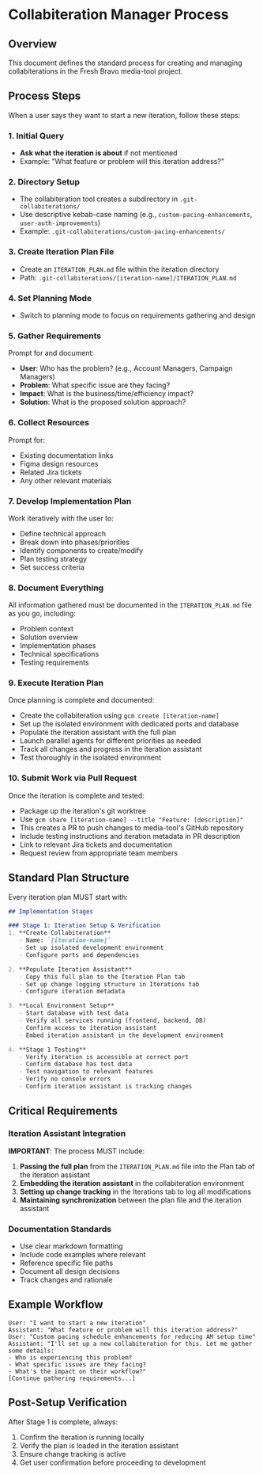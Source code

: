 # Collabiteration Manager Process

## Overview
This document defines the standard process for creating and managing collabiterations in the Fresh Bravo media-tool project.

## Process Steps

When a user says they want to start a new iteration, follow these steps:

### 1. Initial Query
- **Ask what the iteration is about** if not mentioned
- Example: "What feature or problem will this iteration address?"

### 2. Directory Setup
- The collabiteration tool creates a subdirectory in `.git-collabiterations/` 
- Use descriptive kebab-case naming (e.g., `custom-pacing-enhancements`, `user-auth-improvements`)
- Example: `.git-collabiterations/custom-pacing-enhancements/`

### 3. Create Iteration Plan File
- Create an `ITERATION_PLAN.md` file within the iteration directory
- Path: `.git-collabiterations/[iteration-name]/ITERATION_PLAN.md`

### 4. Set Planning Mode
- Switch to planning mode to focus on requirements gathering and design

### 5. Gather Requirements
Prompt for and document:
- **User**: Who has the problem? (e.g., Account Managers, Campaign Managers)
- **Problem**: What specific issue are they facing?
- **Impact**: What is the business/time/efficiency impact?
- **Solution**: What is the proposed solution approach?

### 6. Collect Resources
Prompt for:
- Existing documentation links
- Figma design resources
- Related Jira tickets
- Any other relevant materials

### 7. Develop Implementation Plan
Work iteratively with the user to:
- Define technical approach
- Break down into phases/priorities
- Identify components to create/modify
- Plan testing strategy
- Set success criteria

### 8. Document Everything
All information gathered must be documented in the `ITERATION_PLAN.md` file as you go, including:
- Problem context
- Solution overview
- Implementation phases
- Technical specifications
- Testing requirements

### 9. Execute Iteration Plan
Once planning is complete and documented:
- Create the collabiteration using `gcm create [iteration-name]`
- Set up the isolated environment with dedicated ports and database
- Populate the iteration assistant with the full plan
- Launch parallel agents for different priorities as needed
- Track all changes and progress in the iteration assistant
- Test thoroughly in the isolated environment

### 10. Submit Work via Pull Request
Once the iteration is complete and tested:
- Package up the iteration's git worktree
- Use `gcm share [iteration-name] --title "Feature: [description]"`
- This creates a PR to push changes to media-tool's GitHub repository
- Include testing instructions and iteration metadata in PR description
- Link to relevant Jira tickets and documentation
- Request review from appropriate team members

## Standard Plan Structure

Every iteration plan MUST start with:

```markdown
## Implementation Stages

### Stage 1: Iteration Setup & Verification
1. **Create Collabiteration**
   - Name: `[iteration-name]`
   - Set up isolated development environment
   - Configure ports and dependencies

2. **Populate Iteration Assistant**
   - Copy this full plan to the Iteration Plan tab
   - Set up change logging structure in Iterations tab
   - Configure iteration metadata

3. **Local Environment Setup**
   - Start database with test data
   - Verify all services running (frontend, backend, DB)
   - Confirm access to iteration assistant
   - Embed iteration assistant in the development environment

4. **Stage 1 Testing**
   - Verify iteration is accessible at correct port
   - Confirm database has test data
   - Test navigation to relevant features
   - Verify no console errors
   - Confirm iteration assistant is tracking changes
```

## Critical Requirements

### Iteration Assistant Integration
**IMPORTANT**: The process MUST include:
1. **Passing the full plan** from the `ITERATION_PLAN.md` file into the Plan tab of the iteration assistant
2. **Embedding the iteration assistant** in the collabiteration environment
3. **Setting up change tracking** in the Iterations tab to log all modifications
4. **Maintaining synchronization** between the plan file and the iteration assistant

### Documentation Standards
- Use clear markdown formatting
- Include code examples where relevant
- Reference specific file paths
- Document all design decisions
- Track changes and rationale

## Example Workflow

```
User: "I want to start a new iteration"
Assistant: "What feature or problem will this iteration address?"
User: "Custom pacing schedule enhancements for reducing AM setup time"
Assistant: "I'll set up a new collabiteration for this. Let me gather some details:
- Who is experiencing this problem?
- What specific issues are they facing?
- What's the impact on their workflow?"
[Continue gathering requirements...]
```

## Post-Setup Verification
After Stage 1 is complete, always:
1. Confirm the iteration is running locally
2. Verify the plan is loaded in the iteration assistant
3. Ensure change tracking is active
4. Get user confirmation before proceeding to development